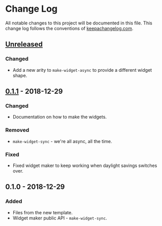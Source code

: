 # Change Log
All notable changes to this project will be documented in this file. This change log follows the conventions of [keepachangelog.com](http://keepachangelog.com/).

## [Unreleased]
### Changed
- Add a new arity to `make-widget-async` to provide a different widget shape.

## [0.1.1] - 2018-12-29
### Changed
- Documentation on how to make the widgets.

### Removed
- `make-widget-sync` - we're all async, all the time.

### Fixed
- Fixed widget maker to keep working when daylight savings switches over.

## 0.1.0 - 2018-12-29
### Added
- Files from the new template.
- Widget maker public API - `make-widget-sync`.

[Unreleased]: https://github.com/your-name/craalj/compare/0.1.1...HEAD
[0.1.1]: https://github.com/your-name/craalj/compare/0.1.0...0.1.1
